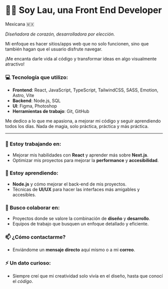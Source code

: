 # ✌🏼 Soy Lau, una Front End Developer

Mexicana 🇲🇽

*Diseñadora de corazón, desarrolladora por elección.*

Mi enfoque es hacer sitios/apps web que no solo funcionen, sino que también hagan que el usuario disfrute navegar. 

¡Me encanta darle vida al código y transformar ideas en algo visualmente atractivo!

### 💻 Tecnología que utilizo:
- **Frontend**: React, JavaScript, TypeScript, TailwindCSS, SASS, Emotion, Astro, Vite
- **Backend**: Node.js, SQL
- **UI**: Figma, Photoshop
- **Herramientas de trabajo**: Git, GitHub

Me dedico a lo que me apasiona, a mejorar mi código y seguir aprendiendo todos los días. Nada de magia, solo práctica, práctica y más práctica.

---

### 🔭 Estoy trabajando en:
- Mejorar mis habilidades con **React** y aprender más sobre **Next.js**.
- Optimizar mis proyectos para mejorar la **performance** y **accesibilidad**.

### 🌱 Estoy aprendiendo:
- **Node.js** y cómo mejorar el back-end de mis proyectos.
- Técnicas de **UI/UX** para hacer las interfaces más amigables y accesibles.

### 👯 Busco colaborar en:
- Proyectos donde se valore la combinación de **diseño** y **desarrollo**.
- Equipos de trabajo que busquen un enfoque detallado y eficiente.

### 📫 ¿Cómo contactarme?
- Enviándome un **mensaje directo** aquí mismo o a mi **correo**.

### ⚡ Un dato curioso:
- Siempre creí que mi creatividad solo vivía en el diseño, hasta que conocí el _código_.
